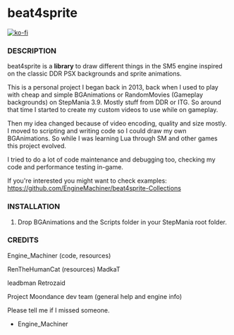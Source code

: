 # beat4sprite
[![ko-fi](https://ko-fi.com/img/githubbutton_sm.svg)](https://ko-fi.com/W7W32691S)

### DESCRIPTION

beat4sprite is a **library** to draw different things in the SM5 engine
inspired on the classic DDR PSX backgrounds and sprite animations.

This is a personal project I began back in 2013, back when 
I used to play with cheap and simple BGAnimations or 
RandomMovies (Gameplay backgrounds) on StepMania 3.9. 
Mostly stuff from DDR or ITG. So around that time 
I started to create my custom videos to use while on gameplay.

Then my idea changed because of video encoding, quality and 
size mostly. I moved to scripting and writing code so I could draw 
my own BGAnimations. So while I was learning Lua through SM and other games
this project evolved.

I tried to do a lot of code maintenance and debugging too, 
checking my code and performance testing in-game.

If you're interested you might want to check examples:
https://github.com/EngineMachiner/beat4sprite-Collections

### INSTALLATION

  1. Drop BGAnimations and the Scripts folder in your StepMania root folder.

### CREDITS

Engine_Machiner (code, resources)

RenTheHumanCat (resources)
MadkaT

leadbman
Retrozaid

Project Moondance dev team (general help and engine info)

Please tell me if I missed someone.
- Engine_Machiner